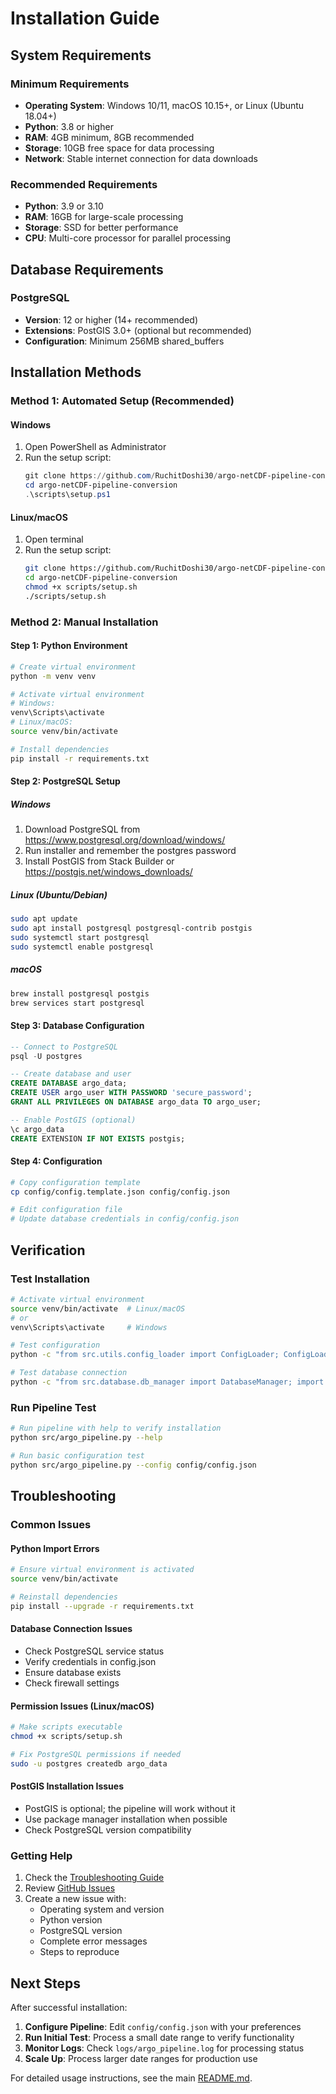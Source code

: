 # Installation Guide

## System Requirements

### Minimum Requirements
- **Operating System**: Windows 10/11, macOS 10.15+, or Linux (Ubuntu 18.04+)
- **Python**: 3.8 or higher
- **RAM**: 4GB minimum, 8GB recommended
- **Storage**: 10GB free space for data processing
- **Network**: Stable internet connection for data downloads

### Recommended Requirements
- **Python**: 3.9 or 3.10
- **RAM**: 16GB for large-scale processing
- **Storage**: SSD for better performance
- **CPU**: Multi-core processor for parallel processing

## Database Requirements

### PostgreSQL
- **Version**: 12 or higher (14+ recommended)
- **Extensions**: PostGIS 3.0+ (optional but recommended)
- **Configuration**: Minimum 256MB shared_buffers

## Installation Methods

### Method 1: Automated Setup (Recommended)

#### Windows
1. Open PowerShell as Administrator
2. Run the setup script:
   ```powershell
   git clone https://github.com/RuchitDoshi30/argo-netCDF-pipeline-conversion.git
   cd argo-netCDF-pipeline-conversion
   .\scripts\setup.ps1
   ```

#### Linux/macOS
1. Open terminal
2. Run the setup script:
   ```bash
   git clone https://github.com/RuchitDoshi30/argo-netCDF-pipeline-conversion.git
   cd argo-netCDF-pipeline-conversion
   chmod +x scripts/setup.sh
   ./scripts/setup.sh
   ```

### Method 2: Manual Installation

#### Step 1: Python Environment
```bash
# Create virtual environment
python -m venv venv

# Activate virtual environment
# Windows:
venv\Scripts\activate
# Linux/macOS:
source venv/bin/activate

# Install dependencies
pip install -r requirements.txt
```

#### Step 2: PostgreSQL Setup

##### Windows
1. Download PostgreSQL from https://www.postgresql.org/download/windows/
2. Run installer and remember the postgres password
3. Install PostGIS from Stack Builder or https://postgis.net/windows_downloads/

##### Linux (Ubuntu/Debian)
```bash
sudo apt update
sudo apt install postgresql postgresql-contrib postgis
sudo systemctl start postgresql
sudo systemctl enable postgresql
```

##### macOS
```bash
brew install postgresql postgis
brew services start postgresql
```

#### Step 3: Database Configuration
```sql
-- Connect to PostgreSQL
psql -U postgres

-- Create database and user
CREATE DATABASE argo_data;
CREATE USER argo_user WITH PASSWORD 'secure_password';
GRANT ALL PRIVILEGES ON DATABASE argo_data TO argo_user;

-- Enable PostGIS (optional)
\c argo_data
CREATE EXTENSION IF NOT EXISTS postgis;
```

#### Step 4: Configuration
```bash
# Copy configuration template
cp config/config.template.json config/config.json

# Edit configuration file
# Update database credentials in config/config.json
```

## Verification

### Test Installation
```bash
# Activate virtual environment
source venv/bin/activate  # Linux/macOS
# or
venv\Scripts\activate     # Windows

# Test configuration
python -c "from src.utils.config_loader import ConfigLoader; ConfigLoader.load_config('config/config.json')"

# Test database connection
python -c "from src.database.db_manager import DatabaseManager; import json; config = json.load(open('config/config.json')); db = DatabaseManager(config['database']); print('Database connection successful')"
```

### Run Pipeline Test
```bash
# Run pipeline with help to verify installation
python src/argo_pipeline.py --help

# Run basic configuration test
python src/argo_pipeline.py --config config/config.json
```

## Troubleshooting

### Common Issues

#### Python Import Errors
```bash
# Ensure virtual environment is activated
source venv/bin/activate

# Reinstall dependencies
pip install --upgrade -r requirements.txt
```

#### Database Connection Issues
- Check PostgreSQL service status
- Verify credentials in config.json
- Ensure database exists
- Check firewall settings

#### Permission Issues (Linux/macOS)
```bash
# Make scripts executable
chmod +x scripts/setup.sh

# Fix PostgreSQL permissions if needed
sudo -u postgres createdb argo_data
```

#### PostGIS Installation Issues
- PostGIS is optional; the pipeline will work without it
- Use package manager installation when possible
- Check PostgreSQL version compatibility

### Getting Help

1. Check the [Troubleshooting Guide](../TROUBLESHOOTING.md)
2. Review [GitHub Issues](https://github.com/RuchitDoshi30/argo-netCDF-pipeline-conversion/issues)
3. Create a new issue with:
   - Operating system and version
   - Python version
   - PostgreSQL version
   - Complete error messages
   - Steps to reproduce

## Next Steps

After successful installation:

1. **Configure Pipeline**: Edit `config/config.json` with your preferences
2. **Run Initial Test**: Process a small date range to verify functionality
3. **Monitor Logs**: Check `logs/argo_pipeline.log` for processing status
4. **Scale Up**: Process larger date ranges for production use

For detailed usage instructions, see the main [README.md](../README.md).